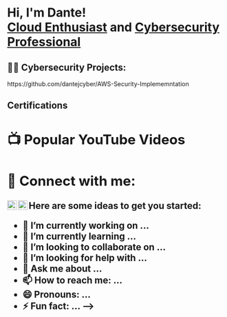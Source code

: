<h1>Hi, I'm Dante! <br/><a href="https://github.com/dantejcyber">Cloud Enthusiast</a> and <a href="https://www.linkedin.com/in/dante-jennings">Cybersecurity Professional</a>
<h2>👨‍💻 Cybersecurity Projects:</h2>
https://github.com/dantejcyber/AWS-Security-Implememntation
 
<h2>Certifications<h/2>
  
<h2>📺 Popular YouTube Videos</h2>




<h2> 🤳 Connect with me:</h2>

[<img align="left" alt="GoldWebz | YouTube" width="22px" src="https://cdn.jsdelivr.net/npm/simple-icons@v3/icons/youtube.svg" />][youtube]
[<img align="left" alt="dante-jennings | LinkedIn" width="22px" src="https://cdn.jsdelivr.net/npm/simple-icons@v3/icons/linkedin.svg" />][linkedin]


[youtube]: https://youtube.com/@GoldWebz
[linkedin]: https://linkedin.com/in/dante-jennings



Here are some ideas to get you started:

- 🔭 I’m currently working on ...
- 🌱 I’m currently learning ...
- 👯 I’m looking to collaborate on ...
- 🤔 I’m looking for help with ...
- 💬 Ask me about ...
- 📫 How to reach me: ...
- 😄 Pronouns: ...
- ⚡ Fun fact: ...
-->
